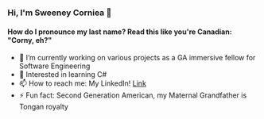 ### Hi, I'm Sweeney Corniea 👋
#### How do I pronounce my last name? Read this like you're Canadian: "Corny, eh?"

- 🔭 I’m currently working on various projects as a GA immersive fellow for Software Engineering
- 🌱 Interested in learning C#
- 📫 How to reach me: My LinkedIn! 	[Link](https://www.linkedin.com/in/sweeney-corniea/)
- ⚡ Fun fact: Second Generation American, my Maternal Grandfather is Tongan royalty
